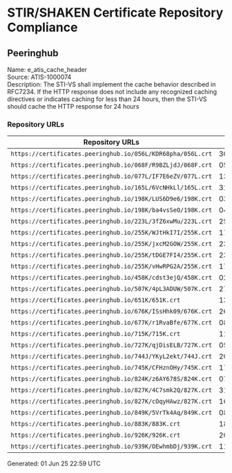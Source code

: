 # STIR/SHAKEN Certificate Repository Compliance

## Peeringhub

Name: e_atis_cache_header\
Source: ATIS-1000074\
Description: The STI-VS shall implement the cache behavior described in RFC7234. If the HTTP response does not include any recognized caching directives or indicates caching for less than 24 hours, then the STI-VS should cache the HTTP response for 24 hours
### Repository URLs

| Repository URLs | Not After |  Problems | Link |
|-----------------|-----------|-----------|------|
| `https://certificates.peeringhub.io/056L/KDR68pha/056L.crt` | 30&#160;Nov&#160;25&#160;22:28&#160;UTC | true | [view](../../REPOS/73ad25070d0684092552f2a759ad176bc129f0df/README.md) |
| `https://certificates.peeringhub.io/068F/R9BZLjdJ/068F.crt` | 05&#160;May&#160;26&#160;16:14&#160;UTC | true | [view](../../REPOS/319ea69e8fd078c6ae9d1ab21750ff8be144272d/README.md) |
| `https://certificates.peeringhub.io/077L/IF7E6eZV/077L.crt` | 13&#160;Jan&#160;26&#160;18:27&#160;UTC | true | [view](../../REPOS/1c96fb73b0be5410fab89264ba9408af5dd0d42f/README.md) |
| `https://certificates.peeringhub.io/165L/6VcNHkLl/165L.crt` | 31&#160;Mar&#160;26&#160;20:14&#160;UTC | true | [view](../../REPOS/3316b982c6a9f367d789a77cc2642c0950d992af/README.md) |
| `https://certificates.peeringhub.io/198K/LUS6D9e6/198K.crt` | 03&#160;Apr&#160;26&#160;12:58&#160;UTC | true | [view](../../REPOS/53a7c7bd7f870975216b329161384d56ac8d0ef4/README.md) |
| `https://certificates.peeringhub.io/198K/ba4vsSeO/198K.crt` | 04&#160;Apr&#160;25&#160;12:33&#160;UTC | true | [view](../../REPOS/1321b3d0caa2338c43e9db50a2b244b7dd79d521/README.md) |
| `https://certificates.peeringhub.io/223L/3fZ6xwMu/223L.crt` | 25&#160;May&#160;25&#160;22:15&#160;UTC | true | [view](../../REPOS/2986ace2611765320bd377ce5f33b5e89489d6f0/README.md) |
| `https://certificates.peeringhub.io/255K/WJtHkI7I/255K.crt` | 17&#160;Apr&#160;25&#160;15:57&#160;UTC | true | [view](../../REPOS/8e28868aa481039e8ce4b170a9a58af60b109963/README.md) |
| `https://certificates.peeringhub.io/255K/jxcM2GOW/255K.crt` | 23&#160;May&#160;25&#160;23:05&#160;UTC | true | [view](../../REPOS/9552020436d500e3831495af46b7c15b835e00fd/README.md) |
| `https://certificates.peeringhub.io/255K/tDGE7FI4/255K.crt` | 23&#160;Jun&#160;25&#160;23:05&#160;UTC | true | [view](../../REPOS/69d9b40592a37f60e598c3a4dfef2632aeb56276/README.md) |
| `https://certificates.peeringhub.io/255K/vHwRPG2A/255K.crt` | 17&#160;Mar&#160;25&#160;15:57&#160;UTC | true | [view](../../REPOS/844a1f703617ac8890c219534d215e316943cfa3/README.md) |
| `https://certificates.peeringhub.io/458K/cdst3ejQ/458K.crt` | 02&#160;Aug&#160;25&#160;21:33&#160;UTC | true | [view](../../REPOS/d2cc0038d99b9772dc4f756637f53fac620b38b1/README.md) |
| `https://certificates.peeringhub.io/507K/4pL3ADUW/507K.crt` | 27&#160;May&#160;25&#160;03:55&#160;UTC | true | [view](../../REPOS/49743b889fc81f6ae582e59cb7787be9543fa4a6/README.md) |
| `https://certificates.peeringhub.io/651K/651K.crt` | 13&#160;Jul&#160;25&#160;05:57&#160;UTC | true | [view](../../REPOS/d8e4a21c87cb0a6092fd750dc983b4c317d6cdc3/README.md) |
| `https://certificates.peeringhub.io/676K/ISsHhk09/676K.crt` | 26&#160;Dec&#160;25&#160;22:05&#160;UTC | true | [view](../../REPOS/98e8ca39ab01558af706bb5f991a12fb7b1e2ac5/README.md) |
| `https://certificates.peeringhub.io/677K/r1RvaBfe/677K.crt` | 08&#160;Aug&#160;25&#160;20:16&#160;UTC | true | [view](../../REPOS/ba4f0774ee439c3056038824baf7f3e2bf2d254a/README.md) |
| `https://certificates.peeringhub.io/715K/715K.crt` | 11&#160;Sep&#160;26&#160;18:30&#160;UTC | true | [view](../../REPOS/5b5aa186e594d0d957111f17cb960677e2c3a65c/README.md) |
| `https://certificates.peeringhub.io/727K/qjDisELB/727K.crt` | 05&#160;Aug&#160;25&#160;23:59&#160;UTC | true | [view](../../REPOS/4bdc742641ec860eb1b0a8f3681fc5fec17f68ea/README.md) |
| `https://certificates.peeringhub.io/744J/YKyL2ekt/744J.crt` | 20&#160;Sep&#160;25&#160;13:11&#160;UTC | true | [view](../../REPOS/ad0e1e9a3f83415147257ce273fffb21a058c85b/README.md) |
| `https://certificates.peeringhub.io/745K/CFHznOHy/745K.crt` | 17&#160;Jun&#160;25&#160;13:24&#160;UTC | true | [view](../../REPOS/dc5c803bca1136c59a471c70266eef5abf699e2f/README.md) |
| `https://certificates.peeringhub.io/824K/z6AY678S/824K.crt` | 07&#160;Nov&#160;25&#160;19:46&#160;UTC | true | [view](../../REPOS/ca640462ae8e9492803aaaa020c1ef1475a8ae44/README.md) |
| `https://certificates.peeringhub.io/827K/4C7smk2Q/827K.crt` | 31&#160;Mar&#160;25&#160;13:47&#160;UTC | true | [view](../../REPOS/d7b44c950b52b3271631a10417f4e3c17b5a5540/README.md) |
| `https://certificates.peeringhub.io/827K/cOqyHAwz/827K.crt` | 16&#160;Jun&#160;25&#160;17:31&#160;UTC | true | [view](../../REPOS/4d79b134b1e87d12ca0e300c8add54efd6708062/README.md) |
| `https://certificates.peeringhub.io/849K/5VrTk4Aq/849K.crt` | 08&#160;Apr&#160;26&#160;05:01&#160;UTC | true | [view](../../REPOS/caabf1236845e9023d8e1f37b78ec28e3231a49a/README.md) |
| `https://certificates.peeringhub.io/883K/883K.crt` | 18&#160;Jun&#160;25&#160;21:30&#160;UTC | true | [view](../../REPOS/414ecea8e16aafcee4066f8c2d8320a66edf63d2/README.md) |
| `https://certificates.peeringhub.io/926K/926K.crt` | 20&#160;May&#160;25&#160;17:55&#160;UTC | true | [view](../../REPOS/be4e0e61db23a55595b466b8c4b3339f18511dc8/README.md) |
| `https://certificates.peeringhub.io/939K/OEwhmbDj/939K.crt` | 11&#160;Jun&#160;25&#160;20:32&#160;UTC | true | [view](../../REPOS/10d4e845d9fadd4097fcdbb76a1fa24e48f25d56/README.md) |


Generated: 01 Jun 25 22:59 UTC